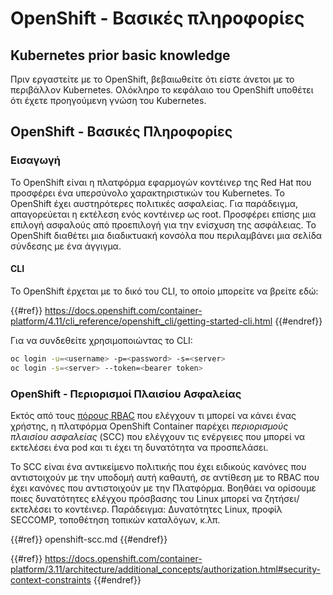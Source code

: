 # OpenShift - Βασικές πληροφορίες

## Kubernetes prior b**asic knowledge** <a href="#a94e" id="a94e"></a>

Πριν εργαστείτε με το OpenShift, βεβαιωθείτε ότι είστε άνετοι με το περιβάλλον Kubernetes. Ολόκληρο το κεφάλαιο του OpenShift υποθέτει ότι έχετε προηγούμενη γνώση του Kubernetes.

## OpenShift - Βασικές Πληροφορίες

### Εισαγωγή

Το OpenShift είναι η πλατφόρμα εφαρμογών κοντέινερ της Red Hat που προσφέρει ένα υπερσύνολο χαρακτηριστικών του Kubernetes. Το OpenShift έχει αυστηρότερες πολιτικές ασφαλείας. Για παράδειγμα, απαγορεύεται η εκτέλεση ενός κοντέινερ ως root. Προσφέρει επίσης μια επιλογή ασφαλούς από προεπιλογή για την ενίσχυση της ασφάλειας. Το OpenShift διαθέτει μια διαδικτυακή κονσόλα που περιλαμβάνει μια σελίδα σύνδεσης με ένα άγγιγμα.

#### CLI

Το OpenShift έρχεται με το δικό του CLI, το οποίο μπορείτε να βρείτε εδώ:

{{#ref}}
https://docs.openshift.com/container-platform/4.11/cli_reference/openshift_cli/getting-started-cli.html
{{#endref}}

Για να συνδεθείτε χρησιμοποιώντας το CLI:
```bash
oc login -u=<username> -p=<password> -s=<server>
oc login -s=<server> --token=<bearer token>
```
### **OpenShift - Περιορισμοί Πλαισίου Ασφαλείας** <a href="#a94e" id="a94e"></a>

Εκτός από τους [πόρους RBAC](https://docs.openshift.com/container-platform/3.11/architecture/additional_concepts/authorization.html#architecture-additional-concepts-authorization) που ελέγχουν τι μπορεί να κάνει ένας χρήστης, η πλατφόρμα OpenShift Container παρέχει _περιορισμούς πλαισίου ασφαλείας_ (SCC) που ελέγχουν τις ενέργειες που μπορεί να εκτελέσει ένα pod και τι έχει τη δυνατότητα να προσπελάσει.

Το SCC είναι ένα αντικείμενο πολιτικής που έχει ειδικούς κανόνες που αντιστοιχούν με την υποδομή αυτή καθαυτή, σε αντίθεση με το RBAC που έχει κανόνες που αντιστοιχούν με την Πλατφόρμα. Βοηθάει να ορίσουμε ποιες δυνατότητες ελέγχου πρόσβασης του Linux μπορεί να ζητήσει/εκτελέσει το κοντέινερ. Παράδειγμα: Δυνατότητες Linux, προφίλ SECCOMP, τοποθέτηση τοπικών καταλόγων, κ.λπ.

{{#ref}}
openshift-scc.md
{{#endref}}

{{#ref}}
https://docs.openshift.com/container-platform/3.11/architecture/additional_concepts/authorization.html#security-context-constraints
{{#endref}}
